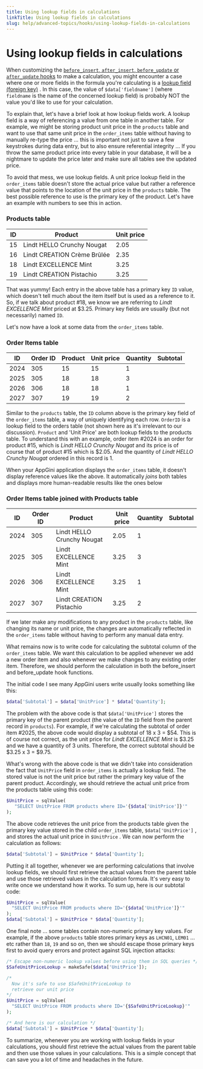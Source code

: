```yaml
---
title: Using lookup fields in calculations
linkTitle: Using lookup fields in calculations
slug: help/advanced-topics/hooks/using-lookup-fields-in-calculations
---
```


# Using lookup fields in calculations

When customizing the [`before_insert`, `after_insert`, `before_update` or
`after_update`
hooks](/appgini/help/advanced-topics/hooks/table-specific-hooks/) to make
a calculation, you might encounter a case where one or more fields in
the formula you're calculating is a [lookup field (foreign
key)](/appgini/help/working-with-projects/understanding-lookup-fields/) .
In this case, the value of `$data['fieldname']` (where `fieldname`
is the name of the concerned lookup field) is probably NOT the value
you'd like to use for your calculation.

To explain that, let's have a brief look at how lookup fields work. A
lookup field is a way of referencing a value from one table in another
table. For example, we might be storing product unit price in the
`products` table and want to use that same unit price in the
`order_items` table without having to manually re-type the price ...
this is important not just to save a few keystrokes during data entry,
but to also ensure referential integrity ... If you throw the same
product price into every table in your database, it will be a nightmare
to update the price later and make sure all tables see the updated
price.

To avoid that mess, we use lookup fields. A unit price lookup field in
the `order_items` table doesn't store the actual price value but
rather a reference value that points to the location of the unit price
in the `products` table. The best possible reference to use is the
primary key of the product. Let's have an example with numbers to see
this in action.

### Products table

 | ID   | Product                       | Unit price   |
 | ---- | ----------------------------- | ------------ |
 | 15   | Lindt HELLO Crunchy Nougat    | 2.05         |
 | 16   | Lindt CREATION Crème Brûlée   | 2.35         |
 | 18   | Lindt EXCELLENCE Mint         | 3.25         |
 | 19   | Lindt CREATION Pistachio      | 3.25         |

That was yummy! Each entry in the above table has a primary key `ID`
value, which doesn't tell much about the item itself but is used as a
reference to it. So, if we talk about product #18, we know we are
referring to *Lindt EXCELLENCE Mint* priced at $3.25. Primary key
fields are usually (but not necessarily) named `ID`.

Let's now have a look at some data from the `order_items` table.

### Order Items table

  | ID   | Order ID | Product | Unit price | Quantity | Subtotal |
  | ---- | -------- | ------- | ---------- | -------- | -------- |
  | 2024 | 305      | 15      | 15         | 1        |          |
  | 2025 | 305      | 18      | 18         | 3        |          |
  | 2026 | 306      | 18      | 18         | 1        |          |
  | 2027 | 307      | 19      | 19         | 2        |          |

Similar to the `products` table, the `ID` column above is the
primary key field of the `order_items` table, a way of uniquely
identifying each row. `OrderID` is a lookup field to the orders table
(not shown here as it's irrelevant to our discussion). `Product` and
'Unit Price' are both lookup fields to the products table. To
understand this with an example, order item #2024 is an order for
product #15, which is *Lindt HELLO Crunchy Nougat* and its price is of
course that of product #15 which is $2.05. And the quantity of *Lindt
HELLO Crunchy Nougat* ordered in this record is 1.

When your AppGini application displays the `order_items` table, it
doesn't display reference values like the above. It automatically
*joins* both tables and displays more human-readable results like the
ones below

### Order Items table joined with Products table

  | ID   | Order ID | Product                      | Unit price   | Quantity | Subtotal |
  | ---- | -------- | ---------------------------- | ------------ | -------- | -------- |
  | 2024 | 305      | Lindt HELLO Crunchy Nougat   | 2.05         | 1        |          |
  | 2025 | 305      | Lindt EXCELLENCE Mint        | 3.25         | 3        |          |
  | 2026 | 306      | Lindt EXCELLENCE Mint        | 3.25         | 1        |          |
  | 2027 | 307      | Lindt CREATION Pistachio     | 3.25         | 2        |          |

If we later make any modifications to any product in the `products`
table, like changing its name or unit price, the changes are
automatically reflected in the `order_items` table without having to
perform any manual data entry.

What remains now is to write code for calculating the subtotal column of
the `order_items` table. We want this calculation to be applied
whenever we add a new order item and also whenever we make changes to
any existing order item. Therefore, we should perform the calculation in
both the before_insert and before_update hook functions.

The initial code I see many AppGini users write usually looks something
like this:

```php
$data['Subtotal'] = $data['UnitPrice'] * $data['Quantity'];
```

The problem with the above code is that `$data['UnitPrice']`
stores the primary key of the parent product (the value of the `ID`
field from the parent record in `products`). For example, if we're
calculating the subtotal of order item #2025, the above code would
display a subtotal of 18 x 3 = $54. This is of course not correct, as
the unit price for *Lindt EXCELLENCE Mint* is $3.25 and we have a
quantity of 3 units. Therefore, the correct subtotal should be $3.25 x
3 = $9.75.

What's wrong with the above code is that we didn't take into
consideration the fact that `UnitPrice` field in `order_items` is
actually a lookup field. The stored value is not the unit price but
rather the primary key value of the parent product. Accordingly, we
should retrieve the actual unit price from the products table using this
code:

```php
$UnitPrice = sqlValue(
   "SELECT UnitPrice FROM products where ID='{$data['UnitPrice']}'"
); 
```

The above code retrieves the unit price from the products table given
the primary key value stored in the child `order_items` table,
`$data['UnitPrice']` , and stores the actual unit price in
`$UnitPrice` . We can now perform the calculation as follows:

```php
$data['Subtotal'] = $UnitPrice * $data['Quantity'];
```

Putting it all together, whenever we are performing calculations that
involve lookup fields, we should first retrieve the actual values from
the parent table and use those retrieved values in the calculation
formula. It's very easy to write once we understand how it works. To
sum up, here is our subtotal code:

```php
$UnitPrice = sqlValue(
  "SELECT UnitPrice FROM products where ID='{$data['UnitPrice']}'"
);
$data['Subtotal'] = $UnitPrice * $data['Quantity'];
```

One final note ... some tables contain non-numeric primary key values.
For example, if the above `products` table stores primary keys as
`LHCN01`, `LEM01` ... etc rather than `18`, `19` and so on,
then we should escape those primary keys first to avoid query errors and 
protect against SQL injection attacks:

```php
/* Escape non-numeric lookup values before using them in SQL queries */
$SafeUnitPriceLookup = makeSafe($data['UnitPrice']);

/*
  Now it's safe to use $SafeUnitPriceLookup to
  retrieve our unit price
*/
$UnitPrice = sqlValue(
  "SELECT UnitPrice FROM products where ID='{$SafeUnitPriceLookup}'"
);

/* And here is our calculation */
$data['Subtotal'] = $UnitPrice * $data['Quantity'];
```

To summarize, whenever you are working with lookup fields in your
calculations, you should first retrieve the actual values from the parent
table and then use those values in your calculations. This is a simple
concept that can save you a lot of time and headaches in the future.



